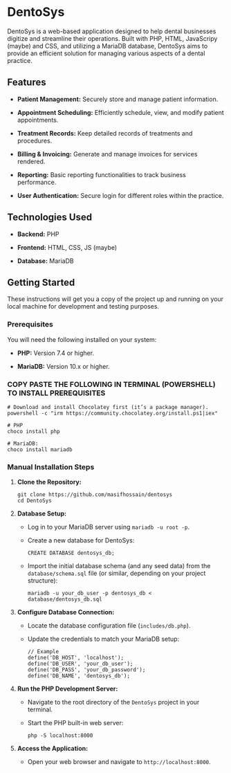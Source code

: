 # DentoSys

DentoSys is a web-based application designed to help dental businesses digitize and streamline their operations. Built with PHP, HTML, JavaScripy (maybe) and CSS, and utilizing a MariaDB database, DentoSys aims to provide an efficient solution for managing various aspects of a dental practice.

## Features

* **Patient Management:** Securely store and manage patient information.

* **Appointment Scheduling:** Efficiently schedule, view, and modify patient appointments.

* **Treatment Records:** Keep detailed records of treatments and procedures.

* **Billing & Invoicing:** Generate and manage invoices for services rendered.

* **Reporting:** Basic reporting functionalities to track business performance.

* **User Authentication:** Secure login for different roles within the practice.

## Technologies Used

* **Backend:** PHP

* **Frontend:** HTML, CSS, JS (maybe)

* **Database:** MariaDB

## Getting Started

These instructions will get you a copy of the project up and running on your local machine for development and testing purposes.

### Prerequisites

You will need the following installed on your system:

* **PHP:** Version 7.4 or higher.

* **MariaDB:** Version 10.x or higher.

### COPY PASTE THE FOLLOWING IN TERMINAL (POWERSHELL) TO INSTALL PREREQUISITES
```
# Download and install Chocolatey first (it’s a package manager).
powershell -c "irm https://community.chocolatey.org/install.ps1|iex"

# PHP
choco install php

# MariaDB:
choco install mariadb
```

### Manual Installation Steps

1.  **Clone the Repository:**

    ```
    git clone https://github.com/masifhossain/dentosys
    cd DentoSys
    ```

2.  **Database Setup:**

    * Log in to your MariaDB server using `mariadb -u root -p`.

    * Create a new database for DentoSys:

        ```
        CREATE DATABASE dentosys_db;
        ```

    * Import the initial database schema (and any seed data) from the `database/schema.sql` file (or similar, depending on your project structure):

        ```
        mariadb -u your_db_user -p dentosys_db < database/dentosys_db.sql
        ```

3.  **Configure Database Connection:**

    * Locate the database configuration file (`includes/db.php`).

    * Update the credentials to match your MariaDB setup:

        ```
        // Example 
        define('DB_HOST', 'localhost');
        define('DB_USER', 'your_db_user');
        define('DB_PASS', 'your_db_password');
        define('DB_NAME', 'dentosys_db');
        ```

4.  **Run the PHP Development Server:**

    * Navigate to the root directory of the `DentoSys` project in your terminal.

    * Start the PHP built-in web server:

        ```
        php -S localhost:8000
        ```

5.  **Access the Application:**

    * Open your web browser and navigate to `http://localhost:8000`.

